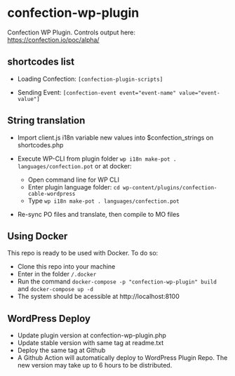 # confection-wp-plugin
Confection WP Plugin. Controls output here: https://confection.io/poc/alpha/


## shortcodes list

- Loading Confection: `[confection-plugin-scripts]`

- Sending Event: `[confection-event event="event-name" value="event-value"]`


## String translation

- Import client.js i18n variable new values into $confection_strings on shortcodes.php

- Execute WP-CLI from plugin folder `wp i18n make-pot . languages/confection.pot` or at docker:
    - Open command line for WP CLI
    - Enter plugin language folder: `cd wp-content/plugins/confection-cable-wordpress`
    - Type `wp i18n make-pot . languages/confection.pot`

- Re-sync PO files and translate, then compile to MO files


## Using Docker

This repo is ready to be used with Docker. To do so:

- Clone this repo into your machine
- Enter in the folder `/.docker`
- Run the command `docker-compose -p "confection-wp-plugin" build` and `docker-compose up -d`
- The system should be acessible at http://localhost:8100


## WordPress Deploy

- Update plugin version at confection-wp-plugin.php
- Update stable version with same tag at readme.txt
- Deploy the same tag at Github
- A Github Action will automatically deploy to WordPress Plugin Repo. The new version may take up to 6 hours to be distributed.